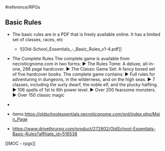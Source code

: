 #reference/RPGs 

## Basic Rules
* The basic rules are in a PDF that is freely available online.  It has a limited set of classes, races, etc
	* ![[Old-School_Essentials_-_Basic_Rules_v1-4.pdf]]

* The Complete Rules The complete game is available from necroticgnome.com in two forms: ▶ The Rules Tome: A deluxe, all-in-one, 288 page hardcover. ▶ The Classic Game Set: A fancy boxed set of five hardcover books. The complete game contains: ▶ Full rules for adventuring in dungeons, in the wilderness, and on the high seas. ▶ 7 classes, including the surly dwarf, the noble elf, and the plucky halfling. ▶ 106 spells of 1st to 6th power level. ▶ Over 200 fearsome monsters. ▶ Over 150 classic magic 
* 
* items.https://oldschoolessentials.necroticgnome.com/srd/index.php/Main_Page
* https://www.drivethrurpg.com/product/272802/OldSchool-Essentials-Basic-Rules?affiliate_id=516538

[[MOC - rpgs]]